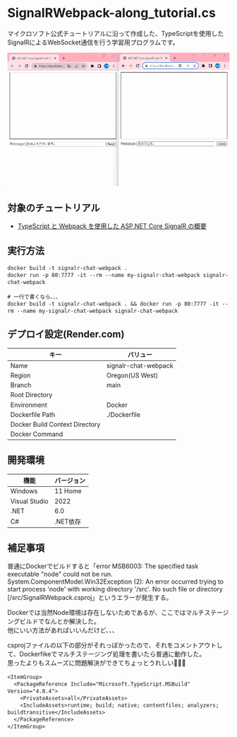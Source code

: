 # SignalRWebpack-along_tutorial.cs

マイクロソフト公式チュートリアルに沿って作成した、TypeScriptを使用したSignalRによるWebSocket通信を行う学習用プログラムです。

![サンプル画像](/dev/data/sample.gif)

## 対象のチュートリアル

- [TypeScript と Webpack を使用した ASP.NET Core SignalR の概要](https://learn.microsoft.com/ja-jp/aspnet/core/tutorials/signalr-typescript-webpack?view=aspnetcore-6.0&tabs=visual-studio)

## 実行方法

```shell
docker build -t signalr-chat-webpack .
docker run -p 80:7777 -it --rm --name my-signalr-chat-webpack signalr-chat-webpack

# 一行で書くなら、、、
docker build -t signalr-chat-webpack . && docker run -p 80:7777 -it --rm --name my-signalr-chat-webpack signalr-chat-webpack
```

## デプロイ設定(Render.com)

| キー | バリュー |
| ---- | ---- |
| Name | signalr-chat-webpack |
| Region | Oregon(US West) |
| Branch | main |
| Root Directory |  |
| Environment | Docker |
| Dockerfile Path | ./Dockerfile |
| Docker Build Context Directory |  |
| Docker Command |  |

## 開発環境

| 機能 | バージョン |
| ---- | ---- |
| Windows | 11 Home |
| Visual Studio | 2022 |
| .NET | 6.0 |
| C# | .NET依存 |

## 補足事項

普通にDockerでビルドすると「error MSB6003: The specified task executable "node" could not be run. System.ComponentModel.Win32Exception (2): An error occurred trying to start process 'node' with working directory '/src'. No such file or directory [/src/SignalRWebpack.csproj」というエラーが発生する。  

Dockerでは当然Node環境は存在しないためであるが、ここではマルチステージングビルドでなんとか解決した。  
他にいい方法があればいいんだけど、、、  

csprojファイルの以下の部分がそれっぽかったので、それをコメントアウトして、Dockerfikeでマルチステージング処理を書いたら普通に動作した。  
思ったよりもスムーズに問題解決ができてちょっとうれしい💓💓💓  

```csproj
<ItemGroup>
  <PackageReference Include="Microsoft.TypeScript.MSBuild" Version="4.8.4">
    <PrivateAssets>all</PrivateAssets>
    <IncludeAssets>runtime; build; native; contentfiles; analyzers; buildtransitive</IncludeAssets>
  </PackageReference>
</ItemGroup>
```
